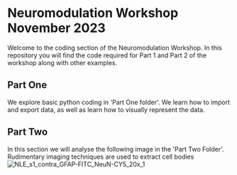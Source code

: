 # Neuromodulation Workshop November 2023
Welcome to the coding section of the Neuromodulation Workshop.
In this repository you will find the code required for Part 1 and Part 2 of the workshop along with other examples.

## Part One
We explore basic python coding in 'Part One folder'. We learn how to import and export data, as well as learn how to visually represent the data.

## Part Two
In this section we will analyse the following image in the 'Part Two Folder'. Rudimentary imaging techniques are used to extract cell bodies
![NLE_s1_contra_GFAP-FITC_NeuN-CY5_20x_1](https://github.com/guselton98/Neuromodulation/assets/54299172/e34abfc6-afd8-46d3-bfb9-239fc29b436d)
